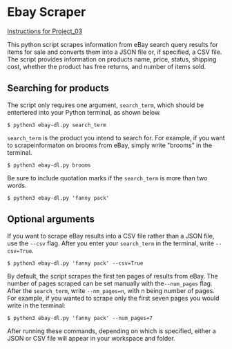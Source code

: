 # Ebay Scraper

[Instructions for Project_03](https://github.com/mikeizbicki/cmc-csci040/tree/2022fall/project_03)

This python script scrapes information from eBay search query results for items for sale and converts them into a JSON file or, if specified, a CSV file. The script provides information on products name, price, status, shipping cost, whether the product has free returns, and number of items sold.

## Searching for products

The script only requires one argument, <code>search_term</code>, which should be entertered into your Python terminal, as shown below.

```
$ python3 ebay-dl.py search_term
```

<code>search_term</code> is the product you intend to search for. For example, if you want to scrapeinformaton on brooms from eBay, simply write "brooms" in the terminal.

```
$ python3 ebay-dl.py brooms
```

Be sure to include quotation marks if the <code>search_term</code> is more than two words.

```
$ python3 ebay-dl.py 'fanny pack'
```

## Optional arguments

If you want to scrape eBay results into a CSV file rather than a JSON file, use the <code>--csv</code> flag. After you enter your <code>search_term</code> in the terminal, write <code>--csv=True</code>.

```
$ python3 ebay-dl.py 'fanny pack' --csv=True
```

By default, the script scrapes the first ten pages of results from eBay. The number of pages scraped can be set manually with the<code>--num_pages</code> flag. After the <code>search_term</code>,  write <code>--nm_pages=n</code>, with n being number of pages. For example, if you wanted to scrape only the first seven pages you would write in the terminal:

```
$ python3 ebay-dl.py 'fanny pack' --num_pages=7
```

After running these commands, depending on which is specified, either a JSON or CSV file will appear in your workspace and folder.